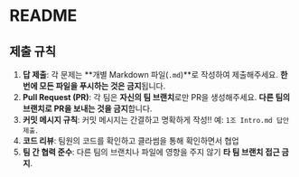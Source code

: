 # README

## 제출 규칙
1. **답 제출**: 각 문제는 **개별 Markdown 파일(`.md`)**로 작성하여 제출해주세요. **한 번에 모든 파일을 푸시하는 것은 금지**됩니다.
2. **Pull Request (PR)**: 각 팀은 **자신의 팀 브랜치**로만 PR을 생성해주세요. **다른 팀의 브랜치로 PR을 보내는 것을 금지**합니다.
3. **커밋 메시지 규칙**: 커밋 메시지는 간결하고 명확하게 작성!! 예: `1조 Intro.md 답안 제출`.
4. **코드 리뷰**: 팀원의 코드를 확인하고 클라썸을 통해 확인하면서 협업
5. **팀 간 협력 준수**: 다른 팀의 브랜치나 파일에 영향을 주지 않기 **타 팀 브랜치 접근 금지**.

